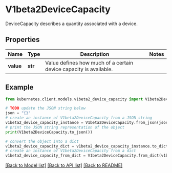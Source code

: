 # V1beta2DeviceCapacity

DeviceCapacity describes a quantity associated with a device.

## Properties

Name | Type | Description | Notes
------------ | ------------- | ------------- | -------------
**value** | **str** | Value defines how much of a certain device capacity is available. | 

## Example

```python
from kubernetes.client.models.v1beta2_device_capacity import V1beta2DeviceCapacity

# TODO update the JSON string below
json = "{}"
# create an instance of V1beta2DeviceCapacity from a JSON string
v1beta2_device_capacity_instance = V1beta2DeviceCapacity.from_json(json)
# print the JSON string representation of the object
print(V1beta2DeviceCapacity.to_json())

# convert the object into a dict
v1beta2_device_capacity_dict = v1beta2_device_capacity_instance.to_dict()
# create an instance of V1beta2DeviceCapacity from a dict
v1beta2_device_capacity_from_dict = V1beta2DeviceCapacity.from_dict(v1beta2_device_capacity_dict)
```
[[Back to Model list]](../README.md#documentation-for-models) [[Back to API list]](../README.md#documentation-for-api-endpoints) [[Back to README]](../README.md)


